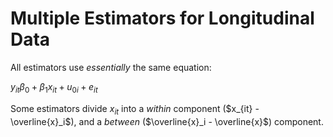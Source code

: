 # Multiple Estimators for Longitudinal Data

All estimators use *essentially* the same equation:

$y_{it} \beta_0 + \beta_1 x_{it} + u_{0i} + e_{it}$

Some estimators divide $x_{it}$ into a *within* component ($x_{it} - \overline{x}_i$), and a *between* ($\overline{x}_i - \overline{x}$) component.

